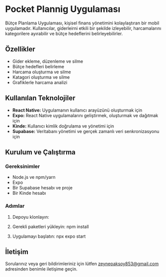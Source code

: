 # Pocket Plannig Uygulaması

Bütçe Planlama Uygulaması, kişisel finans yönetimini kolaylaştıran bir mobil uygulamadır. Kullanıcılar, giderleirni etkili bir şekilde izleyebilir, harcamalarını kategorilere ayırabilir ve bütçe hedeflerini belirleyebilirler.

## Özellikler
- Gider ekleme, düzenleme ve silme
- Bütçe hedefleri belirleme
- Harcama oluşturma ve silme
- Katagori oluşturma ve silme
- Grafiklerle harcama analizi

## Kullanılan Teknolojiler
- **React Native:** Uygulamanın kullanıcı arayüzünü oluşturmak için
- **Expo:** React Native uygulamalarını geliştirmek, oluşturmak ve dağıtmak için
- **Kinde:** Kullanıcı kimlik doğrulama ve yönetimi için
- **Supabase:** Veritabanı yönetimi ve gerçek zamanlı veri senkronizasyonu için

## Kurulum ve Çalıştırma
### Gereksinimler
- Node.js ve npm/yarn
- Expo 
- Bir Supabase hesabı ve proje
- Bir Kinde hesabı

### Adımlar
1. Depoyu klonlayın:

2. Gerekli paketleri yükleyin:
    npm install

6. Uygulamayı başlatın:
   npx expo start

## İletişim
Sorularınız veya geri bildirimleriniz için lütfen [zeynepaksoy853@gmail.com](mailto:zeynepaksoy853@gmail.com) adresinden benimle iletişime geçin.
